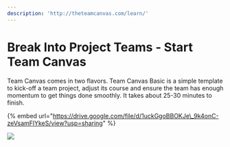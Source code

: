 ```yaml
---
description: 'http://theteamcanvas.com/learn/'
---
```


# Break Into Project Teams - Start Team Canvas

Team Canvas comes in two flavors. Team Canvas Basic is a simple template to kick-off a team project, adjust its course and ensure the team has enough momentum to get things done smoothly. It takes about 25-30 minutes to finish.

{% embed url="https://drive.google.com/file/d/1uckGgoBBOKJe\_9k4onC-zeVsamFlYkeS/view?usp=sharing" %}



![](http://theteamcanvas.com/assets/team-canvas-basic-example.png)



